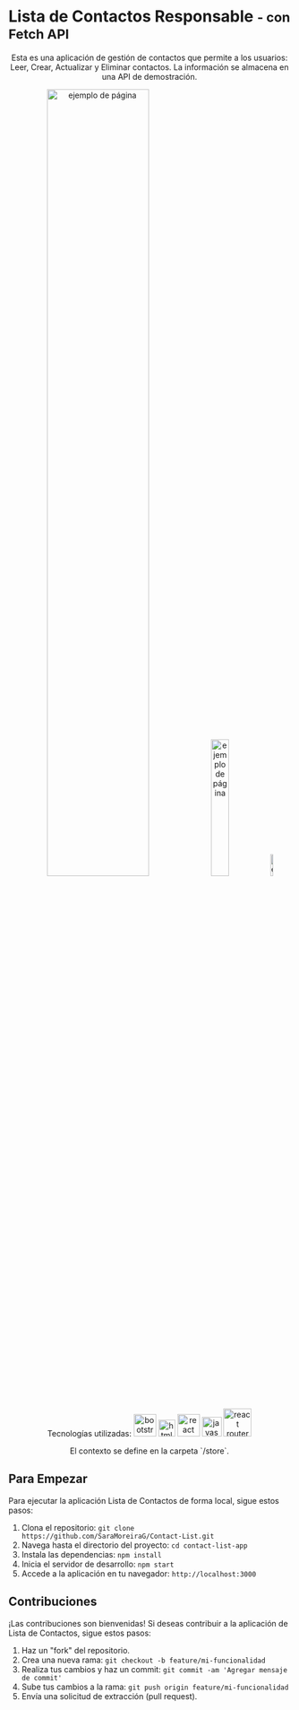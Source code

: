 # Lista de Contactos Responsable <small>- con Fetch API</small>

<p align="center">
Esta es una aplicación de gestión de contactos que permite a los usuarios: Leer, Crear, Actualizar y Eliminar
contactos. La información se almacena en una API de demostración.
</p>

<p align="center">
<img src='./src/img/index-lg.png' alt='ejemplo de página' width='60%'>
<img src='./src/img/index-sm.png' alt='ejemplo de página' width='25%'>
<img src='./src/img/index-xs.png' alt='ejemplo de página' width='10%'>
</p>

<p align="center">
Tecnologías utilizadas:
<img src='https://upload.wikimedia.org/wikipedia/commons/thumb/b/b2/Bootstrap_logo.svg/1280px-Bootstrap_logo.svg.png' alt='bootstrap' width='40'>
<img src='https://cdn.worldvectorlogo.com/logos/html-1.svg' alt='html' width='30'>
<img src='https://upload.wikimedia.org/wikipedia/commons/thumb/a/a7/React-icon.svg/2300px-React-icon.svg.png' alt='react' width='40'>
<img src='https://upload.wikimedia.org/wikipedia/commons/thumb/9/99/Unofficial_JavaScript_logo_2.svg/2048px-Unofficial_JavaScript_logo_2.svg.png'
alt='javascript' width='35'>
<img src='https://reactrouter.com/_brand/react-router-stacked-color-inverted.png' alt='react router' width='50'>
</p>

<p align="center">
El contexto se define en la carpeta `/store`.
</p>

## Para Empezar

Para ejecutar la aplicación Lista de Contactos de forma local, sigue estos pasos:

1. Clona el repositorio: `git clone https://github.com/SaraMoreiraG/Contact-List.git`
2. Navega hasta el directorio del proyecto: `cd contact-list-app`
3. Instala las dependencias: `npm install`
4. Inicia el servidor de desarrollo: `npm start`
5. Accede a la aplicación en tu navegador: `http://localhost:3000`

## Contribuciones

¡Las contribuciones son bienvenidas! Si deseas contribuir a la aplicación de Lista de Contactos, sigue estos pasos:

1. Haz un "fork" del repositorio.
2. Crea una nueva rama: `git checkout -b feature/mi-funcionalidad`
3. Realiza tus cambios y haz un commit: `git commit -am 'Agregar mensaje de commit'`
4. Sube tus cambios a la rama: `git push origin feature/mi-funcionalidad`
5. Envía una solicitud de extracción (pull request).

